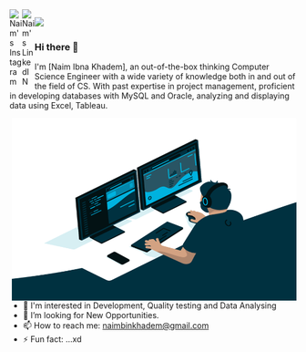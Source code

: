 <a href="https://www.instagram.com/naimkhadem/">
  <img align="left" alt="Naim's Instagram" width="22px" src="https://raw.githubusercontent.com/hussainweb/hussainweb/main/icons/instagram.png" />
</a>
<!-- <a href="https://discord.gg/naim">
  <img align="left" alt="Naim's Discord" width="22px" src="https://raw.githubusercontent.com/peterthehan/peterthehan/master/assets/discord.svg" />
</a> -->
<!-- <a href="https://twitter.com/ibna_naim">
  <img align="left" alt="Naim Ibna| Twitter" width="22px" src="https://raw.githubusercontent.com/peterthehan/peterthehan/master/assets/twitter.svg" />
</a> -->
<a href="https://www.linkedin.com/in/naimkhadem/">
  <img align="left" alt="Naim's LinkedIN" width="22px" src="https://raw.githubusercontent.com/peterthehan/peterthehan/master/assets/linkedin.svg" />
</a>

![](https://visitor-badge.glitch.me/badge?page_id=NaimIbna.NaimIbna)
<br />
### Hi there 👋
I'm [Naim Ibna Khadem], an out-of-the-box thinking Computer Science Engineer with a wide variety of knowledge both in and out of the field of CS. With past expertise in project management, proficient in developing databases with MySQL and Oracle, analyzing and displaying data using Excel, Tableau.

<img align="right" alt="GIF" src="code.gif" width="500" height="320" />

- 🔭 I'm interested in Development, Quality testing and Data Analysing 
- 🤔 I’m looking for New Opportunities.
- 📫 How to reach me: naimbinkhadem@gmail.com
- ⚡ Fun fact: ...xd
<!-- 🔭 I’m currently working on Data Analysis Projects -->

<!--
**NaimIbna/NaimIbna** is a ✨ _special_ ✨ repository because its `README.md` (this file) appears on your GitHub profile.

Here are some ideas to get you started: 

- 🔭 I’m currently working on Data Science
- 🌱 I’m currently learning ...
- 👯 I’m looking to collaborate on ...
- 🤔 I’m looking for help with ...
- 💬 Ask me about ...
- 📫 How to reach me: ...
- 😄 Pronouns: ...
- ⚡ Fun fact: ...
-->
